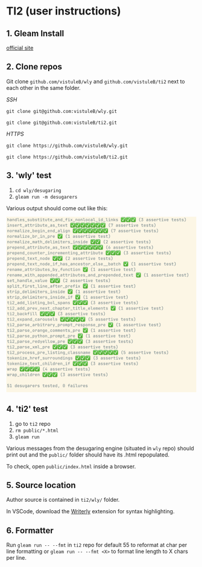 # TI2 (user instructions)

## 1. Gleam Install

[official site](https://gleam.run/getting-started/installing)

## 2. Clone repos

Git clone `github.com/vistuleB/wly` and `github.com/vistuleB/ti2` next to each other in the same folder.

_SSH_

```
git clone git@github.com:vistuleB/wly.git
```

```
git clone git@github.com:vistuleB/ti2.git
```

_HTTPS_

```
git clone https://github.com/vistuleB/wly.git
```

```
git clone https://github.com/vistuleB/ti2.git
```

## 3. 'wly' test

1. `cd wly/desugaring`
2. `gleam run -m desugarers`

Various output should come out like this:

![wly/desugaring gleam run -m desugarers terminal output](writerly-desugaring-m-terminal-output.png)

## 4. 'ti2' test

1. go to `ti2` repo
2. `rm public/*.html`
3. `gleam run`

Various messages from the desugaring engine (situated in `wly` repo) should print out and the `public/` folder should have its .html repopulated.

To check, open `public/index.html` inside a browser.

## 5. Source location

Author source is contained in `ti2/wly/` folder.

In VSCode, download the [Writerly](https://marketplace.visualstudio.com/items?itemName=TabbyNotes.writerly-vscode-extension) extension for syntax highlighting.

## 6. Formatter

Run `gleam run -- --fmt` in `ti2` repo for default 55 to reformat at char per line formatting or `gleam run -- --fmt <X>` to format line length to X chars per line.
